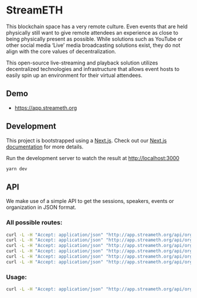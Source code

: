 # StreamETH

This blockchain space has a very remote culture. Even events that are held physically still want to give remote attendees an experience as close to being physically present as possible. While solutions such as YouTube or other social media ‘Live’ media broadcasting solutions exist, they do not align with the core values of decentralization.

This open-source live-streaming and playback solution utilizes decentralized technologies and infrastructure that allows event hosts to easily spin up an environment for their virtual attendees.

## Demo

- https://app.streameth.org

## Development

This project is bootstrapped using a [Next.js](https://nextjs.org/). Check out our [Next.js documentation](https://nextjs.org/docs/) for more details.

Run the development server to watch the result at [http://localhost:3000](http://localhost:3000)

```bash
yarn dev
```

## API

We make use of a simple API to get the sessions, speakers, events or organization in JSON format.

### All possible routes:

```bash
curl -L -H "Accept: application/json" "http://app.streameth.org/api/organizations"
curl -L -H "Accept: application/json" "http://app.streameth.org/api/organizations/${ORGANIZATION}/events"
curl -L -H "Accept: application/json" "http://app.streameth.org/api/organizations/${ORGANIZATION}/events/${EVENT}/sessions"
curl -L -H "Accept: application/json" "http://app.streameth.org/api/organizations/${ORGANIZATION}/events/${EVENT}/speakers"
curl -L -H "Accept: application/json" "http://app.streameth.org/api/organizations/${ORGANIZATION}/events/${EVENT}/stages"
curl -L -H "Accept: application/json" "http://app.streameth.org/api/organizations/${ORGANIZATION}/events/${EVENT}/schedule"
```

### Usage:

```bash
curl -L -H "Accept: application/json" "http://app.streameth.org/api/organizations/ethberlin/events/protocol_berg/sessions"
```